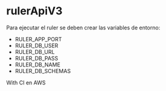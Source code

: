 # rulerApiV3

Para ejecutar el ruler se deben crear las variables de entorno:

- RULER_APP_PORT
- RULER_DB_USER
- RULER_DB_URL
- RULER_DB_PASS
- RULER_DB_NAME
- RULER_DB_SCHEMAS

With CI en AWS

